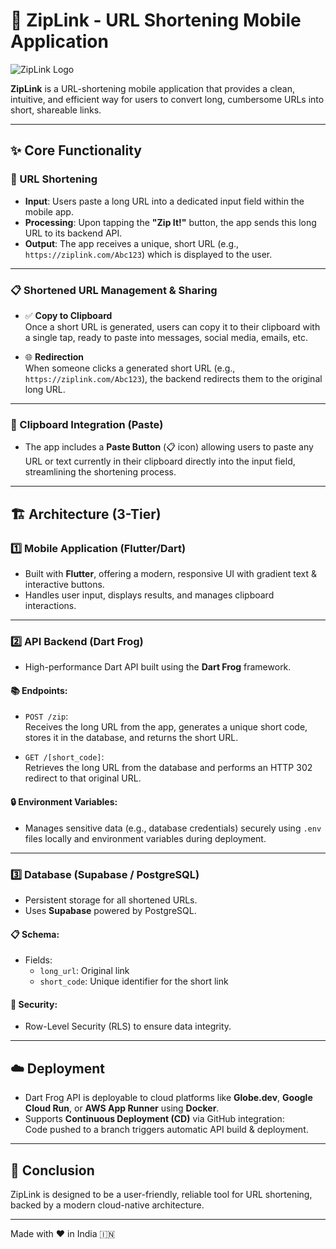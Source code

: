 # 🚀 ZipLink - URL Shortening Mobile Application

![ZipLink Logo](./assets/logo.png)

**ZipLink** is a URL-shortening mobile application that provides a clean, intuitive, and efficient way for users to convert long, cumbersome URLs into short, shareable links.

---

## ✨ Core Functionality

### 🔗 URL Shortening
- **Input**: Users paste a long URL into a dedicated input field within the mobile app.
- **Processing**: Upon tapping the **"Zip It!"** button, the app sends this long URL to its backend API.
- **Output**: The app receives a unique, short URL (e.g., `https://ziplink.com/Abc123`) which is displayed to the user.

---

### 📋 Shortened URL Management & Sharing
- ✅ **Copy to Clipboard**  
  Once a short URL is generated, users can copy it to their clipboard with a single tap, ready to paste into messages, social media, emails, etc.

- 🌐 **Redirection**  
  When someone clicks a generated short URL (e.g., `https://ziplink.com/Abc123`), the backend redirects them to the original long URL.

---

### 📱 Clipboard Integration (Paste)
- The app includes a **Paste Button** (📋 icon) allowing users to paste any URL or text currently in their clipboard directly into the input field, streamlining the shortening process.

---

## 🏗 Architecture (3-Tier)

### 1️⃣ Mobile Application (Flutter/Dart)
- Built with **Flutter**, offering a modern, responsive UI with gradient text & interactive buttons.
- Handles user input, displays results, and manages clipboard interactions.

---

### 2️⃣ API Backend (Dart Frog)
- High-performance Dart API built using the **Dart Frog** framework.

#### 📚 Endpoints:
- `POST /zip`:  
  Receives the long URL from the app, generates a unique short code, stores it in the database, and returns the short URL.
  
- `GET /[short_code]`:  
  Retrieves the long URL from the database and performs an HTTP 302 redirect to that original URL.

#### 🔒 Environment Variables:
- Manages sensitive data (e.g., database credentials) securely using `.env` files locally and environment variables during deployment.

---

### 3️⃣ Database (Supabase / PostgreSQL)
- Persistent storage for all shortened URLs.
- Uses **Supabase** powered by PostgreSQL.

#### 📋 Schema:
- Fields:  
  - `long_url`: Original link  
  - `short_code`: Unique identifier for the short link

#### 🔐 Security:
- Row-Level Security (RLS) to ensure data integrity.

---

## ☁️ Deployment
- Dart Frog API is deployable to cloud platforms like **Globe.dev**, **Google Cloud Run**, or **AWS App Runner** using **Docker**.
- Supports **Continuous Deployment (CD)** via GitHub integration:  
  Code pushed to a branch triggers automatic API build & deployment.

---

## 🎯 Conclusion
ZipLink is designed to be a user-friendly, reliable tool for URL shortening, backed by a modern cloud-native architecture.

---

Made with ❤️ in India 🇮🇳
